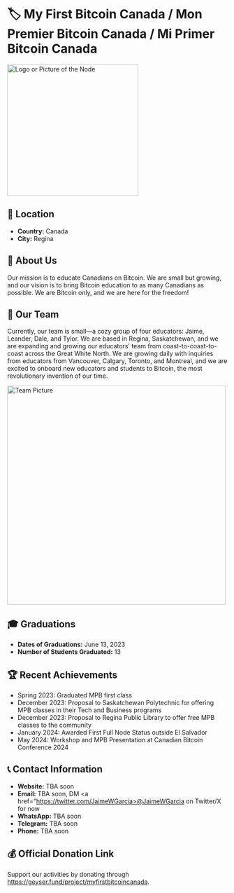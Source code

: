 # 🏷️ My First Bitcoin Canada / Mon Premier Bitcoin Canada / Mi Primer Bitcoin Canada
<img src="https://github.com/MyFirstBitcoin/Light-Node-Directory/blob/main/logo_placeholder.png" width="300" alt="Logo or Picture of the Node"> <!-- 1 picture maximum -->

## 📍 Location
- **Country:** Canada
- **City:** Regina

## 📖 About Us
Our mission is to educate Canadians on Bitcoin. We are small but growing, and our vision is to bring Bitcoin education to as many Canadians as possible. We are Bitcoin only, and we are here for the freedom!

## 👥 Our Team
Currently, our team is small—a cozy group of four educators: Jaime, Leander, Dale, and Tylor. We are based in Regina, Saskatchewan, and we are expanding and growing our educators' team from coast-to-coast-to-coast across the Great White North. We are growing daily with inquiries from educators from Vancouver, Calgary, Toronto, and Montreal, and we are excited to onboard new educators and students to Bitcoin, the most revolutionary invention of our time.

<img src="https://github.com/MyFirstBitcoin/Light-Node-Directory/blob/main/team_placeholder.png" width="500" alt="Team Picture"> <!-- 1 picture maximum -->

## 🎓 Graduations
- **Dates of Graduations:** June 13, 2023
- **Number of Students Graduated:** 13

## 🏆 Recent Achievements
<ul>
  <li>Spring 2023: Graduated MPB first class</li>
  <li>December 2023: Proposal to Saskatchewan Polytechnic for offering MPB classes in their Tech and Business programs</li>
  <li>December 2023: Proposal to Regina Public Library to offer free MPB classes to the community</li>
  <li>January 2024: Awarded First Full Node Status outside El Salvador</li>
  <li>May 2024: Workshop and MPB Presentation at Canadian Bitcoin Conference 2024</li>
</ul>

## 📞 Contact Information
- **Website:** TBA soon
- **Email:** TBA soon, DM <a href="https://twitter.com/JaimeWGarcia>@JaimeWGarcia</a> on Twitter/X for now
- **WhatsApp:** TBA soon
- **Telegram:** TBA soon
- **Phone:** TBA soon

## 💰 Official Donation Link
Support our activities by donating through <a href="https://geyser.fund/project/myfirstbitcoincanada"> https://geyser.fund/project/myfirstbitcoincanada</a>.
